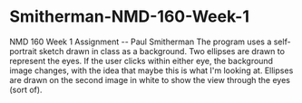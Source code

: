 # Smitherman-NMD-160-Week-1
NMD 160 Week 1 Assignment -- Paul Smitherman
The program uses a self-portrait sketch drawn in class as a background. Two ellipses are drawn to represent the eyes. If the user clicks within either eye, the background image changes, with the idea that maybe this is what I'm looking at. Ellipses are drawn on the second image in white to show the view through the eyes (sort of). 
